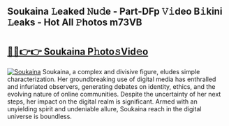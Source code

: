## Soukaina 𝙻eaked 𝙽u𝚍e - Part-DFp 𝚅𝚒deo B𝚒kini 𝙻eaks - Hot All 𝙿hotos m73VB

# <h2><a href="http://ld1ceq.urlbe.top/?page=Soukaina">🔗🔗👉👉 Soukaina P𝚑oto𝚜Vid𝚎o</a></h2>

[![Soukaina](https://i.imgur.com/eBuTRDB.gif)](http://ld1ceq.urlbe.top/?page=Soukaina)
Soukaina, a complex and divisive figure, eludes simple characterization. Her groundbreaking use of digital media has enthralled and infuriated observers, generating debates on identity, ethics, and the evolving nature of online communities. Despite the uncertainty of her next steps, her impact on the digital realm is significant. Armed with an unyielding spirit and undeniable allure, Soukaina reach in the digital universe is boundless.

